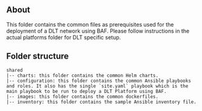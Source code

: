 ## About
This folder contains the common files as prerequisites used for the deployment of a DLT network using BAF. Please follow instructions in the actual platforms folder for DLT specific setup.

## Folder structure
```
shared
|-- charts: this folder contains the common Helm charts.
|-- configuration: this folder contains the common Ansible playbooks and roles. It also has the single `site.yaml` playbook which is the main playbook to be run to deploy a DLT Platform using BAF.
|-- images: this folder contains the common dockerfiles.
|-- inventory: this folder contains the sample Ansible inventory file.
```
